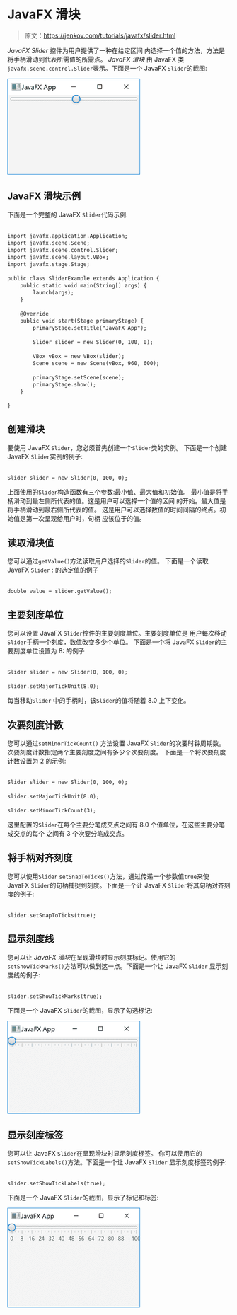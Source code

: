 # JavaFX 滑块

> 原文：<https://jenkov.com/tutorials/javafx/slider.html>

*JavaFX Slider* 控件为用户提供了一种在给定区间 内选择一个值的方法，方法是将手柄滑动到代表所需值的所需点。 *JavaFX* *滑块* 由 JavaFX 类`javafx.scene.control.Slider`表示。下面是一个 JavaFX `Slider`的截图:

![JavaFX Slider screenshot](img/7e966b95f6216a57665c0d0db44951ca.png)

## JavaFX 滑块示例

下面是一个完整的 JavaFX `Slider`代码示例:

```

import javafx.application.Application;
import javafx.scene.Scene;
import javafx.scene.control.Slider;
import javafx.scene.layout.VBox;
import javafx.stage.Stage;

public class SliderExample extends Application {
    public static void main(String[] args) {
        launch(args);
    }

    @Override
    public void start(Stage primaryStage) {
        primaryStage.setTitle("JavaFX App");

        Slider slider = new Slider(0, 100, 0);

        VBox vBox = new VBox(slider);
        Scene scene = new Scene(vBox, 960, 600);

        primaryStage.setScene(scene);
        primaryStage.show();
    }

}

```

## 创建滑块

要使用 JavaFX `Slider`，您必须首先创建一个`Slider`类的实例。 下面是一个创建 JavaFX `Slider`实例的例子:

```

Slider slider = new Slider(0, 100, 0);

```

上面使用的`Slider`构造函数有三个参数:最小值、最大值和初始值。 最小值是将手柄滑动到最左侧所代表的值。这是用户可以选择一个值的区间 的开始。最大值是将手柄滑动到最右侧所代表的值。 这是用户可以选择数值的时间间隔的终点。初始值是第一次呈现给用户时，句柄 应该位于的值。

## 读取滑块值

您可以通过`getValue()`方法读取用户选择的`Slider`的值。 下面是一个读取 JavaFX `Slider` : 的选定值的例子

```

double value = slider.getValue();

```

## 主要刻度单位

您可以设置 JavaFX `Slider`控件的主要刻度单位。主要刻度单位是 用户每次移动`Slider`手柄一个刻度，数值改变多少个单位。 下面是一个将 JavaFX `Slider`的主要刻度单位设置为 8: 的例子

```

Slider slider = new Slider(0, 100, 0);

slider.setMajorTickUnit(8.0);

```

每当移动`Slider` 中的手柄时，该`Slider`的值将随着 8.0 上下变化。

## 次要刻度计数

您可以通过`setMinorTickCount()` 方法设置 JavaFX `Slider`的次要时钟周期数。次要刻度计数指定两个主要刻度之间有多少个次要刻度。 下面是一个将次要刻度计数设置为 2 的示例:

```

Slider slider = new Slider(0, 100, 0);

slider.setMajorTickUnit(8.0);

slider.setMinorTickCount(3);

```

这里配置的`Slider`在每个主要分笔成交点之间有 8.0 个值单位，在这些主要分笔成交点的每个 之间有 3 个次要分笔成交点。

## 将手柄对齐刻度

您可以使用`Slider` `setSnapToTicks()`方法，通过传递一个参数值`true`来使 JavaFX `Slider`的句柄捕捉到刻度。下面是一个让 JavaFX `Slider`将其句柄对齐刻度的例子:

```

slider.setSnapToTicks(true);

```

## 显示刻度线

您可以让 *JavaFX* *滑块*在呈现滑块时显示刻度标记。使用它的`setShowTickMarks()`方法可以做到这一点。下面是一个让 JavaFX `Slider` 显示刻度线的例子:

```

slider.setShowTickMarks(true);

```

下面是一个 JavaFX `Slider`的截图，显示了勾选标记:

![A JavaFX Slider control with tick marks shown.](img/561c853c7a875f669add4614d212736e.png)

## 显示刻度标签

您可以让 JavaFX `Slider`在呈现滑块时显示刻度标签。 你可以使用它的`setShowTickLabels()`方法。下面是一个让 JavaFX `Slider` 显示刻度标签的例子:

```

slider.setShowTickLabels(true);

```

下面是一个 JavaFX `Slider`的截图，显示了标记和标签:

![A JavaFX Slider control with tick marks and labels shown.](img/f497b9aca509505267aeb103f105081d.png)